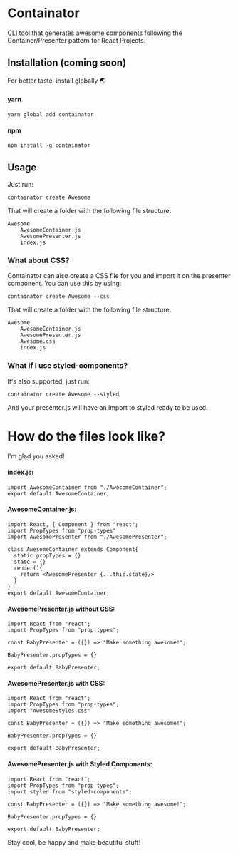 # Containator

CLI tool that generates awesome components following the Container/Presenter pattern for React Projects.

## Installation (coming soon)

For better taste, install globally 🌏

#### yarn

```
yarn global add containator
```

#### npm

```
npm install -g containator
```

## Usage

Just run:

`containator create Awesome`

That will create a folder with the following file structure:

```
Awesome
    AwesomeContainer.js
    AwesomePresenter.js
    index.js
```

### What about CSS?

Containator can also create a CSS file for you and import it on the presenter component. You can use this by using:

`containator create Awesome --css`

That will create a folder with the following file structure:

```
Awesome
    AwesomeContainer.js
    AwesomePresenter.js
    Awesome.css
    index.js
```

### What if I use styled-components?

It's also supported, just run:

`containator create Awesome --styled`

And your presenter.js will have an import to styled ready to be used.

# How do the files look like?

I'm glad you asked!

#### index.js:

```
import AwesomeContainer from "./AwesomeContainer";
export default AwesomeContainer;
```

#### AwesomeContainer.js:

```
import React, { Component } from "react";
import PropTypes from "prop-types"
import AwesomePresenter from "./AwesomePresenter";

class AwesomeContainer extends Component{
  static propTypes = {}
  state = {}
  render(){
    return <AwesomePresenter {...this.state}/>
  }
}
export default AwesomeContainer;
```

#### AwesomePresenter.js without CSS:

```
import React from "react";
import PropTypes from "prop-types";

const BabyPresenter = ({}) => "Make something awesome!";

BabyPresenter.propTypes = {}

export default BabyPresenter;
```

#### AwesomePresenter.js with CSS:

```
import React from "react";
import PropTypes from "prop-types";
import "AwesomeStyles.css"

const BabyPresenter = ({}) => "Make something awesome!";

BabyPresenter.propTypes = {}

export default BabyPresenter;
```

#### AwesomePresenter.js with Styled Components:

```
import React from "react";
import PropTypes from "prop-types";
import styled from "styled-components";

const BabyPresenter = ({}) => "Make something awesome!";

BabyPresenter.propTypes = {}

export default BabyPresenter;
```

Stay cool, be happy and make beautiful stuff!
